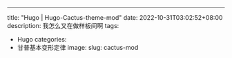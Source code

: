 ---
title: "Hugo | Hugo-Cactus-theme-mod"
date: 2022-10-31T03:02:52+08:00
description: 我怎么又在做样板间啊
tags:
  - Hugo
categories:
  - 甘普基本变形定律
image: 
slug: cactus-mod